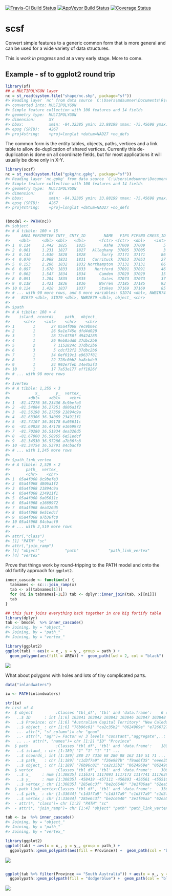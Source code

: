 
<!-- README.md is generated from README.Rmd. Please edit that file -->
[![Travis-CI Build Status](https://travis-ci.org/mdsumner/scsf.svg?branch=master)](https://travis-ci.org/mdsumner/scsf) [![AppVeyor Build Status](https://ci.appveyor.com/api/projects/status/github/mdsumner/scsf?branch=master&svg=true)](https://ci.appveyor.com/project/mdsumner/scsf) [![Coverage Status](https://img.shields.io/codecov/c/github/mdsumner/scsf/master.svg)](https://codecov.io/github/mdsumner/scsf?branch=master)

scsf
====

Convert simple features to a generic common form that is more general and can be used for a wide variety of data structures.

This is *work in progress* and at a very early stage. More to come.

Example - sf to ggplot2 round trip
----------------------------------

``` r
library(sf)
## a MULTIPOLYGON layer
nc = st_read(system.file("shape/nc.shp", package="sf"))
#> Reading layer `nc' from data source `C:\Users\mdsumner\Documents\R\win-library\3.3\sf\shape\nc.shp' using driver `ESRI Shapefile'
#> converted into: MULTIPOLYGON
#> Simple feature collection with 100 features and 14 fields
#> geometry type:  MULTIPOLYGON
#> dimension:      XY
#> bbox:           xmin: -84.32385 ymin: 33.88199 xmax: -75.45698 ymax: 36.58965
#> epsg (SRID):    4267
#> proj4string:    +proj=longlat +datum=NAD27 +no_defs
```

The common form is the entity tables, objects, paths, vertices and a link table to allow de-duplication of shared vertices. Currently this de-duplication is done on all coordinate fields, but for most applications it will usually be done only in X-Y.

``` r
library(scsf)
nc = st_read(system.file("gpkg/nc.gpkg", package="sf"))
#> Reading layer `nc.gpkg' from data source `C:\Users\mdsumner\Documents\R\win-library\3.3\sf\gpkg\nc.gpkg' using driver `GPKG'
#> Simple feature collection with 100 features and 14 fields
#> geometry type:  MULTIPOLYGON
#> dimension:      XY
#> bbox:           xmin: -84.32385 ymin: 33.88199 xmax: -75.45698 ymax: 36.58965
#> epsg (SRID):    4267
#> proj4string:    +proj=longlat +datum=NAD27 +no_defs


(bmodel <- PATH(nc))
#> $object
#> # A tibble: 100 × 15
#>     AREA PERIMETER CNTY_ CNTY_ID        NAME   FIPS FIPSNO CRESS_ID BIR74
#>    <dbl>     <dbl> <dbl>   <dbl>      <fctr> <fctr>  <dbl>    <int> <dbl>
#> 1  0.114     1.442  1825    1825        Ashe  37009  37009        5  1091
#> 2  0.061     1.231  1827    1827   Alleghany  37005  37005        3   487
#> 3  0.143     1.630  1828    1828       Surry  37171  37171       86  3188
#> 4  0.070     2.968  1831    1831   Currituck  37053  37053       27   508
#> 5  0.153     2.206  1832    1832 Northampton  37131  37131       66  1421
#> 6  0.097     1.670  1833    1833    Hertford  37091  37091       46  1452
#> 7  0.062     1.547  1834    1834      Camden  37029  37029       15   286
#> 8  0.091     1.284  1835    1835       Gates  37073  37073       37   420
#> 9  0.118     1.421  1836    1836      Warren  37185  37185       93   968
#> 10 0.124     1.428  1837    1837      Stokes  37169  37169       85  1612
#> # ... with 90 more rows, and 6 more variables: SID74 <dbl>, NWBIR74 <dbl>,
#> #   BIR79 <dbl>, SID79 <dbl>, NWBIR79 <dbl>, object_ <chr>
#> 
#> $path
#> # A tibble: 108 × 4
#>    island_ ncoords_    path_  object_
#>      <chr>    <int>    <chr>    <chr>
#> 1        1       27 05a4f068 7ec9b0ec
#> 2        1       26 9a1e745e dfd4d020
#> 3        1       28 72c0750f d9424285
#> 4        1       26 9eb0add0 37dbc2b6
#> 5        2        7 1152824c 37dbc2b6
#> 6        3        5 cdcf32f2 37dbc2b6
#> 7        1       34 0ef019c1 e9637f81
#> 8        1       22 728c0bb2 ba8cbdc9
#> 9        1       24 992e7feb 34e45af3
#> 10       1       17 7a53e177 eff1026f
#> # ... with 98 more rows
#> 
#> $vertex
#> # A tibble: 1,255 × 3
#>           x_       y_  vertex_
#>        <dbl>    <dbl>    <chr>
#> 1  -81.47276 36.23436 8c9befe3
#> 2  -81.54084 36.27251 d806a1f2
#> 3  -81.56198 36.27359 21894c9a
#> 4  -81.63306 36.34069 234911f1
#> 5  -81.74107 36.39178 6a05611c
#> 6  -81.69828 36.47178 e1669972
#> 7  -81.70280 36.51934 dea326d5
#> 8  -81.67000 36.58965 6e51edcf
#> 9  -81.34530 36.57286 a7b36fc8
#> 10 -81.34754 36.53791 84cbacf0
#> # ... with 1,245 more rows
#> 
#> $path_link_vertex
#> # A tibble: 2,529 × 2
#>       path_  vertex_
#>       <chr>    <chr>
#> 1  05a4f068 8c9befe3
#> 2  05a4f068 d806a1f2
#> 3  05a4f068 21894c9a
#> 4  05a4f068 234911f1
#> 5  05a4f068 6a05611c
#> 6  05a4f068 e1669972
#> 7  05a4f068 dea326d5
#> 8  05a4f068 6e51edcf
#> 9  05a4f068 a7b36fc8
#> 10 05a4f068 84cbacf0
#> # ... with 2,519 more rows
#> 
#> attr(,"class")
#> [1] "PATH" "sc"  
#> attr(,"join_ramp")
#> [1] "object"           "path"             "path_link_vertex"
#> [4] "vertex"
```

Prove that things work by round-tripping to the PATH model and onto the old fortify approach for `ggplot2`.

``` r
inner_cascade <- function(x) {
  tabnames <- sc:::join_ramp(x)
  tab <- x[[tabnames[1]]]
  for (ni in tabnames[-1L]) tab <- dplyr::inner_join(tab, x[[ni]])
  tab
}

## this just joins everything back together in one big fortify table
library(dplyr)
tab <- bmodel  %>% inner_cascade()
#> Joining, by = "object_"
#> Joining, by = "path_"
#> Joining, by = "vertex_"

library(ggplot2)
ggplot(tab) + aes(x = x_, y = y_, group = path_) + 
  geom_polygon(aes(fill = AREA)) +  geom_path(lwd = 2, col = "black") 
```

![](README-unnamed-chunk-4-1.png)

What about polygons with holes and lots of tiny complicated parts.

``` r
data("inlandwaters")

iw <- PATH(inlandwaters)

str(iw)
#> List of 4
#>  $ object          :Classes 'tbl_df', 'tbl' and 'data.frame':    6 obs. of  3 variables:
#>   ..$ ID      : int [1:6] 103841 103842 103843 103846 103847 103848
#>   ..$ Province: chr [1:6] "Australian Capital Territory" "New Caledonia" "New South Wales" "South Australia" ...
#>   ..$ object_ : chr [1:6] "76b96c01" "ca2c35b2" "0624969e" "e7266727" ...
#>   ..- attr(*, "sf_column")= chr "geom"
#>   ..- attr(*, "agr")= Factor w/ 3 levels "constant","aggregate",..: NA NA
#>   .. ..- attr(*, "names")= chr [1:2] "ID" "Province"
#>  $ path            :Classes 'tbl_df', 'tbl' and 'data.frame':    189 obs. of  4 variables:
#>   ..$ island_ : chr [1:189] "1" "1" "1" "1" ...
#>   ..$ ncoords_: int [1:189] 280 27 7310 68 280 88 162 119 51 71 ...
#>   ..$ path_   : chr [1:189] "c1d3f7a9" "f26e987b" "f9ad6f35" "eeee3582" ...
#>   ..$ object_ : chr [1:189] "76b96c01" "ca2c35b2" "0624969e" "0624969e" ...
#>  $ vertex          :Classes 'tbl_df', 'tbl' and 'data.frame':    30835 obs. of  3 variables:
#>   ..$ x_     : num [1:30835] 1116371 1117093 1117172 1117741 1117629 ...
#>   ..$ y_     : num [1:30835] -458419 -457111 -456893 -456561 -455510 ...
#>   ..$ vertex_: chr [1:30835] "285e6c3f" "be2c6640" "3e1f06aa" "62ea5c50" ...
#>  $ path_link_vertex:Classes 'tbl_df', 'tbl' and 'data.frame':    33644 obs. of  2 variables:
#>   ..$ path_  : chr [1:33644] "c1d3f7a9" "c1d3f7a9" "c1d3f7a9" "c1d3f7a9" ...
#>   ..$ vertex_: chr [1:33644] "285e6c3f" "be2c6640" "3e1f06aa" "62ea5c50" ...
#>  - attr(*, "class")= chr [1:2] "PATH" "sc"
#>  - attr(*, "join_ramp")= chr [1:4] "object" "path" "path_link_vertex" "vertex"

tab <- iw  %>% inner_cascade()
#> Joining, by = "object_"
#> Joining, by = "path_"
#> Joining, by = "vertex_"

library(ggplot2)
ggplot(tab) + aes(x = x_, y = y_, group = path_) + 
  ggpolypath::geom_polypath(aes(fill = Province)) +  geom_path(col = "black") 
```

![](README-unnamed-chunk-5-1.png)

``` r

ggplot(tab %>% filter(Province == "South Australia")) + aes(x = x_, y = y_, group = path_) + 
  ggpolypath::geom_polypath(fill = "dodgerblue") +  geom_path(col = "black") + coord_fixed()
```

![](README-unnamed-chunk-5-2.png)

